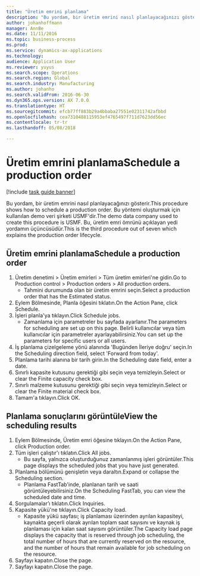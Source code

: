 ```yaml
---
title: "Üretim emrini planlama"
description: "Bu yordam, bir üretim emrini nasıl planlayacağınızı gösterir."
author: johanhoffmann
manager: AnnBe
ms.date: 11/11/2016
ms.topic: business-process
ms.prod: 
ms.service: dynamics-ax-applications
ms.technology: 
audience: Application User
ms.reviewer: yuyus
ms.search.scope: Operations
ms.search.region: Global
ms.search.industry: Manufacturing
ms.author: johanho
ms.search.validFrom: 2016-06-30
ms.dyn365.ops.version: AX 7.0.0
ms.translationtype: HT
ms.sourcegitcommit: efcb77ff883b29a4bbaba27551e02311742afbbd
ms.openlocfilehash: cea7310488115953ef4765497f711d7623dd56ec
ms.contentlocale: tr-tr
ms.lasthandoff: 05/08/2018

---
```

# <a name="schedule-a-production-order"></a><span data-ttu-id="f2f67-103">Üretim emrini planlama</span><span class="sxs-lookup"><span data-stu-id="f2f67-103">Schedule a production order</span></span>

[!include [task guide banner](../../includes/task-guide-banner.md)]

<span data-ttu-id="f2f67-104">Bu yordam, bir üretim emrini nasıl planlayacağınızı gösterir.</span><span class="sxs-lookup"><span data-stu-id="f2f67-104">This procedure shows how to schedule a production order.</span></span> <span data-ttu-id="f2f67-105">Bu yöntemi oluşturmak için kullanılan demo veri şirketi USMF'dir.</span><span class="sxs-lookup"><span data-stu-id="f2f67-105">The demo data company used to create this procedure is USMF.</span></span> <span data-ttu-id="f2f67-106">Bu, üretim emri ömrünü açıklayan yedi yordamın üçüncüsüdür.</span><span class="sxs-lookup"><span data-stu-id="f2f67-106">This is the third procedure out of seven which explains the production order lifecycle.</span></span>


## <a name="schedule-a-production-order"></a><span data-ttu-id="f2f67-107">Üretim emrini planlama</span><span class="sxs-lookup"><span data-stu-id="f2f67-107">Schedule a production order</span></span>
1. <span data-ttu-id="f2f67-108">Üretim denetimi > Üretim emirleri > Tüm üretim emirleri'ne gidin.</span><span class="sxs-lookup"><span data-stu-id="f2f67-108">Go to Production control > Production orders > All production orders.</span></span>
    * <span data-ttu-id="f2f67-109">Tahmini durumunda olan bir üretim emrini seçin.</span><span class="sxs-lookup"><span data-stu-id="f2f67-109">Select a production order that has the Estimated status.</span></span>  
2. <span data-ttu-id="f2f67-110">Eylem Bölmesinde, Planla öğesini tıklatın.</span><span class="sxs-lookup"><span data-stu-id="f2f67-110">On the Action Pane, click Schedule.</span></span>
3. <span data-ttu-id="f2f67-111">İşleri planla'ya tıklayın.</span><span class="sxs-lookup"><span data-stu-id="f2f67-111">Click Schedule jobs.</span></span>
    * <span data-ttu-id="f2f67-112">Zamanlama için parametreler bu sayfada ayarlanır.</span><span class="sxs-lookup"><span data-stu-id="f2f67-112">The parameters for scheduling are set up on this page.</span></span> <span data-ttu-id="f2f67-113">Belirli kullanıcılar veya tüm kullanıcılar için parametreler ayarlayabilirsiniz.</span><span class="sxs-lookup"><span data-stu-id="f2f67-113">You can set up the parameters for specific users or all users.</span></span>  
4. <span data-ttu-id="f2f67-114">İş planlama çizelgeleme yönü alanında 'Bugünden İleriye doğru' seçin.</span><span class="sxs-lookup"><span data-stu-id="f2f67-114">In the Scheduling direction field, select 'Forward from today'.</span></span>
5. <span data-ttu-id="f2f67-115">Planlama tarihi alanına bir tarih girin.</span><span class="sxs-lookup"><span data-stu-id="f2f67-115">In the Scheduling date field, enter a date.</span></span>
6. <span data-ttu-id="f2f67-116">Sınırlı kapasite kutusunu gerektiği gibi seçin veya temizleyin.</span><span class="sxs-lookup"><span data-stu-id="f2f67-116">Select or clear the Finite capacity check box.</span></span>
7. <span data-ttu-id="f2f67-117">Sınırlı malzeme kutusunu gerektiği gibi seçin veya temizleyin.</span><span class="sxs-lookup"><span data-stu-id="f2f67-117">Select or clear the Finite material check box.</span></span>
8. <span data-ttu-id="f2f67-118">Tamam'a tıklayın.</span><span class="sxs-lookup"><span data-stu-id="f2f67-118">Click OK.</span></span>

## <a name="view-the-scheduling-results"></a><span data-ttu-id="f2f67-119">Planlama sonuçlarını görüntüle</span><span class="sxs-lookup"><span data-stu-id="f2f67-119">View the scheduling results</span></span>
1. <span data-ttu-id="f2f67-120">Eylem Bölmesinde, Üretim emri öğesine tıklayın.</span><span class="sxs-lookup"><span data-stu-id="f2f67-120">On the Action Pane, click Production order.</span></span>
2. <span data-ttu-id="f2f67-121">Tüm işleri çalıştır'ı tıklatın.</span><span class="sxs-lookup"><span data-stu-id="f2f67-121">Click All jobs.</span></span>
    * <span data-ttu-id="f2f67-122">Bu sayfa, yalnızca oluşturduğunuz zamanlanmış işleri görüntüler.</span><span class="sxs-lookup"><span data-stu-id="f2f67-122">This page displays the scheduled jobs that you have just generated.</span></span>  
3. <span data-ttu-id="f2f67-123">Planlama bölümünü genişletin veya daraltın.</span><span class="sxs-lookup"><span data-stu-id="f2f67-123">Expand or collapse the Scheduling section.</span></span>
    * <span data-ttu-id="f2f67-124">Planlama FastTab'inde, planlanan tarih ve saati görüntüleyebilirsiniz.</span><span class="sxs-lookup"><span data-stu-id="f2f67-124">On the Scheduling FastTab, you can view the scheduled date and time.</span></span>  
4. <span data-ttu-id="f2f67-125">Sorgulamalar’ı tıklatın.</span><span class="sxs-lookup"><span data-stu-id="f2f67-125">Click Inquiries.</span></span>
5. <span data-ttu-id="f2f67-126">Kapasite yükü'ne tıklayın.</span><span class="sxs-lookup"><span data-stu-id="f2f67-126">Click Capacity load.</span></span>
    * <span data-ttu-id="f2f67-127">Kapasite yükü sayfası; iş planlaması üzerinden ayrılan kapasiteyi, kaynakta geçerli olarak ayrılan toplam saat sayısını ve kaynak iş planlaması için kalan saat sayısını görüntüler.</span><span class="sxs-lookup"><span data-stu-id="f2f67-127">The Capacity load page displays the capacity that is reserved through job scheduling, the total number of hours that are currently reserved on the resource, and the number of hours that remain available for job scheduling on the resource.</span></span>  
6. <span data-ttu-id="f2f67-128">Sayfayı kapatın.</span><span class="sxs-lookup"><span data-stu-id="f2f67-128">Close the page.</span></span>
7. <span data-ttu-id="f2f67-129">Sayfayı kapatın.</span><span class="sxs-lookup"><span data-stu-id="f2f67-129">Close the page.</span></span>

